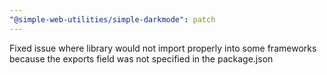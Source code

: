 ```yaml
---
"@simple-web-utilities/simple-darkmode": patch
---
```


Fixed issue where library would not import properly into some frameworks because the exports field was not specified in the package.json
